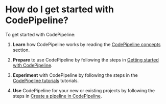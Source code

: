 # How do I get started with CodePipeline?<a name="welcome-get-started"></a>

To get started with CodePipeline:

1. **Learn** how CodePipeline works by reading the [CodePipeline concepts](concepts.md) section\.

1. **Prepare** to use CodePipeline by following the steps in [Getting started with CodePipeline](getting-started-codepipeline.md)\.

1. **Experiment** with CodePipeline by following the steps in the [CodePipeline tutorials](tutorials.md) tutorials\.

1. **Use** CodePipeline for your new or existing projects by following the steps in [Create a pipeline in CodePipeline](pipelines-create.md)\.